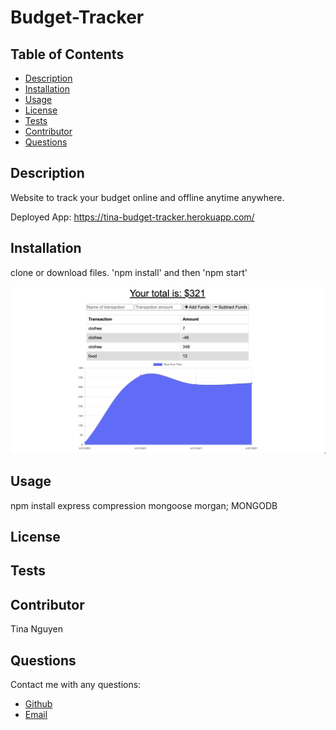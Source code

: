 
# Budget-Tracker
## Table of Contents
* [Description](#description)
* [Installation](#installation)
* [Usage](#Usage)
* [License](#License)
* [Tests](#Tests)
* [Contributor](#Contributor)
* [Questions](#Questions)

## Description 
Website to track your budget online and offline anytime anywhere.

Deployed App: https://tina-budget-tracker.herokuapp.com/

## Installation
clone or download files. 'npm install' and then 'npm start'

![img](https://raw.githubusercontent.com/ohwhytina/Budget-tracker/main/img/Screenshot.png)

## Usage
npm install express compression mongoose morgan; MONGODB

## License


## Tests


## Contributor
Tina Nguyen

## Questions 
Contact me with any questions: 
* [Github](https://github.com/ohwhytina)
* [Email](mailto:nguyentinaca@yahoo.com)

